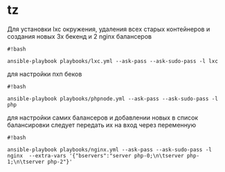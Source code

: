 # tz
Для установки lxc окружения, удаления всех старых контейнеров и создания новых 3х бекенд и 2 nginx балансеров

```
#!bash

ansible-playbook playbooks/lxc.yml --ask-pass --ask-sudo-pass -l lxc
```

для настройки пхп беков

```
#!bash

ansible-playbook playbooks/phpnode.yml --ask-pass --ask-sudo-pass -l php
```

для настройки самих балансеров и добавлении новых в список балансировки следует передать их на вход через переменную

```
#!bash

ansible-playbook playbooks/nginx.yml --ask-pass --ask-sudo-pass -l nginx  --extra-vars '{"bservers":"server php-0;\n\tserver php-1;\n\tserver php-2"}'
```
